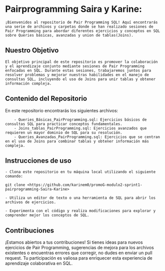 # Pairprogramming Saira y Karine: 

    ¡Bienvenidos al repositorio de Pair Programming SQL! Aquí encontrarás una serie de archivos y carpetas donde se han realizado sesiones de Pair Programming para abordar diferentes ejercicios y conceptos en SQL sobre Queries básicas, avanzadas y union de tablas(Joins).

## Nuestro Objetivo

    El objetivo principal de este repositorio es promover la colaboración y el aprendizaje conjunto mediante sesiones de Pair Programming enfocadas en SQL. Durante estas sesiones, trabajaremos juntos para resolver problemas y mejorar nuestras habilidades en el manejo de consultas SQL, incluyendo el uso de Joins para unir tablas y obtener información compleja.

## Contenido del Repositorio

En este repositorio encontrarás los siguientes archivos: 

        - Queries_Básicas_PairProgramming.sql: Ejercicios básicos de consultas SQL para practicar conceptos fundamentales.
        - Joins_tablas_PairProgramming.sql: Ejercicios avanzados que requieren un mayor dominio de SQL para su resolución.
        - Queries_Avanzadas_PairProgramming.sql: Ejercicios que se centran en el uso de Joins para combinar tablas y obtener información más compleja.

## Instrucciones de uso 

    - Clona este repositorio en tu máquina local utilizando el siguiente comando:

    git clone <https://github.com/karinem0/promoG-modulo2-sprint1-pairprogramming-Saira-Karine>

    - Utiliza un editor de texto o una herramienta de SQL para abrir los archivos de ejercicios.

    - Experimenta con el código y realiza modificaciones para explorar y comprender mejor los conceptos de SQL.

## Contribuciones

¡Estamos abiertos a tus contribuciones! Si tienes ideas para nuevos ejercicios de Pair Programming, sugerencias de mejora para los archivos existentes o encuentras errores que corregir, no dudes en enviar un pull request. Tu participación es valiosa para enriquecer esta experiencia de aprendizaje colaborativa en SQL.